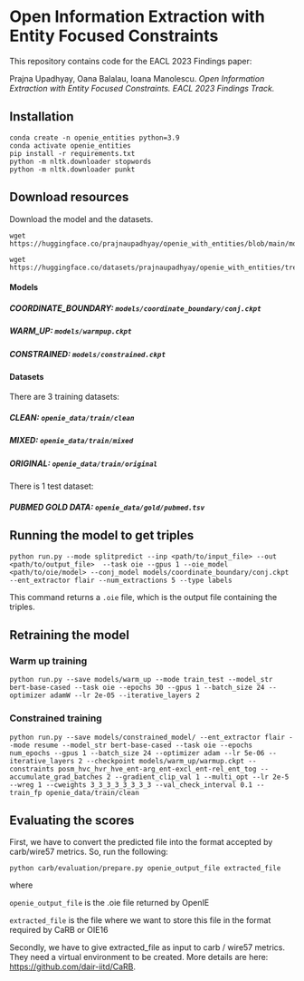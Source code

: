 # Open Information Extraction with Entity Focused Constraints

This repository contains code for the EACL 2023 Findings paper:

Prajna Upadhyay, Oana Balalau, Ioana Manolescu. _Open Information Extraction with Entity Focused Constraints. EACL 2023 Findings Track._

## Installation
```
conda create -n openie_entities python=3.9
conda activate openie_entities
pip install -r requirements.txt
python -m nltk.downloader stopwords
python -m nltk.downloader punkt
```

## Download resources

Download the model and the datasets.

```
wget https://huggingface.co/prajnaupadhyay/openie_with_entities/blob/main/models

wget https://huggingface.co/datasets/prajnaupadhyay/openie_with_entities/tree/main/openie_data
```
#### Models
##### COORDINATE_BOUNDARY: `models/coordinate_boundary/conj.ckpt`
##### WARM_UP: `models/warmpup.ckpt`
##### CONSTRAINED: `models/constrained.ckpt`


#### Datasets
There are 3 training datasets:

##### CLEAN: `openie_data/train/clean`
##### MIXED: `openie_data/train/mixed`
##### ORIGINAL: `openie_data/train/original`

There is 1 test dataset:

##### PUBMED GOLD DATA: `openie_data/gold/pubmed.tsv`



## Running the model to get triples

```
python run.py --mode splitpredict --inp <path/to/input_file> --out <path/to/output_file>  --task oie --gpus 1 --oie_model <path/to/oie/model> --conj_model models/coordinate_boundary/conj.ckpt --ent_extractor flair --num_extractions 5 --type labels
```

This command returns a `.oie` file, which is the output file containing the triples.

## Retraining the model

### Warm up training
```
python run.py --save models/warm_up --mode train_test --model_str bert-base-cased --task oie --epochs 30 --gpus 1 --batch_size 24 --optimizer adamW --lr 2e-05 --iterative_layers 2
```
 

### Constrained training

```
python run.py --save models/constrained_model/ --ent_extractor flair --mode resume --model_str bert-base-cased --task oie --epochs num_epochs --gpus 1 --batch_size 24 --optimizer adam --lr 5e-06 --iterative_layers 2 --checkpoint models/warm_up/warmup.ckpt --constraints posm_hvc_hvr_hve_ent-arg_ent-excl_ent-rel_ent_tog --accumulate_grad_batches 2 --gradient_clip_val 1 --multi_opt --lr 2e-5 --wreg 1 --cweights 3_3_3_3_3_3_3_3 --val_check_interval 0.1 --train_fp openie_data/train/clean
```

## Evaluating the scores

First, we have to convert the predicted file into the format accepted by carb/wire57 metrics. So, run the following:

`python carb/evaluation/prepare.py openie_output_file extracted_file `


where

`openie_output_file` is the .oie file returned by OpenIE

`extracted_file` is the file where we want to store this file in the format required by CaRB or OIE16

Secondly, we have to give extracted_file as input to carb / wire57 metrics. They need a virtual environment to be created. More details are here: https://github.com/dair-iitd/CaRB. 

